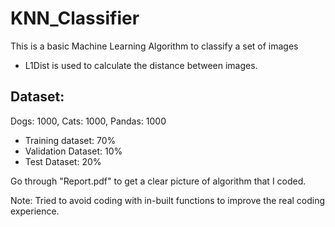 # KNN_Classifier
This is a basic Machine Learning Algorithm to classify a set of images

- L1Dist is used to calculate the distance between images.

Dataset:
--------
Dogs: 1000, Cats: 1000, Pandas: 1000

- Training dataset: 70%
- Validation Dataset: 10%
- Test Dataset: 20%

Go through "Report.pdf" to get a clear picture of algorithm that I coded.

Note: Tried to avoid coding with in-built functions to improve the real coding experience.
